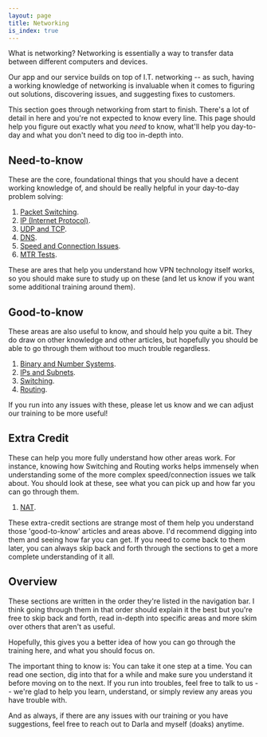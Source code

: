 ```yaml
---
layout: page
title: Networking
is_index: true
---
```

What is networking? Networking is essentially a way to transfer data between different computers and devices.

Our app and our service builds on top of I.T. networking -- as such, having a working knowledge of networking is invaluable when it comes to figuring out solutions, discovering issues, and suggesting fixes to customers.

This section goes through networking from start to finish. There's a lot of detail in here and you're not expected to know every line. This page should help you figure out exactly what you _need_ to know, what'll help you day-to-day and what you don't need to dig too in-depth into.


## Need-to-know

These are the core, foundational things that you should have a decent working knowledge of, and should be really helpful in your day-to-day problem solving:

1. [Packet Switching]({{site.baseurl}}/networking/packet-switching.html).
2. [IP (Internet Protocol)]({{site.baseurl}}/networking/ip.html).
3. [UDP and TCP]({{site.baseurl}}/networking/udptcp.html).
4. [DNS]({{site.baseurl}}/networking/dns.html).
5. [Speed and Connection Issues]({{site.baseurl}}/networking/connection_issues.html).
6. [MTR Tests]({{site.baseurl}}/networking/mtr.html).

These are ares that help you understand how VPN technology itself works, so you should make sure to study up on these (and let us know if you want some additional training around them).


## Good-to-know

These areas are also useful to know, and should help you quite a bit. They do draw on other knowledge and other articles, but hopefully you should be able to go through them without too much trouble regardless.

1. [Binary and Number Systems]({{site.baseurl}}/networking/binary.html).
2. [IPs and Subnets]({{site.baseurl}}/networking/ipsandsubnets.html).
3. [Switching]({{site.baseurl}}/networking/switching.html).
4. [Routing]({{site.baseurl}}/networking/routing.html).

If you run into any issues with these, please let us know and we can adjust our training to be more useful!


## Extra Credit

These can help you more fully understand how other areas work. For instance, knowing how Switching and Routing works helps immensely when understanding some of the more complex speed/connection issues we talk about. You should look at these, see what you can pick up and how far you can go through them.

1. [NAT]({{site.baseurl}}/networking/nat.html).

These extra-credit sections are strange most of them help you understand those 'good-to-know' articles and areas above. I'd recommend digging into them and seeing how far you can get. If you need to come back to them later, you can always skip back and forth through the sections to get a more complete understanding of it all.


## Overview

These sections are written in the order they're listed in the navigation bar. I think going through them in that order should explain it the best but you're free to skip back and forth, read in-depth into specific areas and more skim over others that aren't as useful.

Hopefully, this gives you a better idea of how you can go through the training here, and what you should focus on.

The important thing to know is: You can take it one step at a time. You can read one section, dig into that for a while and make sure you understand it before moving on to the next. If you run into troubles, feel free to talk to us -- we're glad to help you learn, understand, or simply review any areas you have trouble with.

And as always, if there are any issues with our training or you have suggestions, feel free to reach out to Darla and myself (doaks) anytime.
